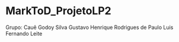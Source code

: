# MarkToD_ProjetoLP2

Grupo:
Cauê Godoy Silva
Gustavo Henrique Rodrigues de Paulo
Luis Fernando Leite

